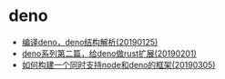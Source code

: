 # deno
* [编译deno，deno结构解析(20190125)](../deno/build/README.md)
* [deno系列第二篇，给deno做rust扩展(20190201)](../deno/exends/README.md)
* [如何构建一个同时支持node和deno的框架(20190305)](../deno/frame/README.md)
